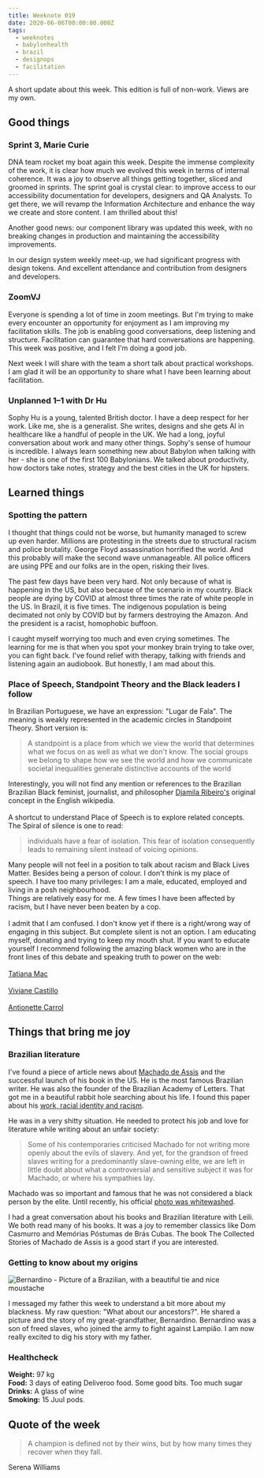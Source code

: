 ```yaml
---
title: Weeknote 019
date: 2020-06-06T00:00:00.000Z
tags:
  - weeknotes
  - babylonhealth
  - brazil
  - designops
  - facilitation
---
```

A short update about this week. This edition is full of non-work. Views are my own. 

## Good things

### Sprint 3, Marie Curie

DNA team rocket my boat again this week. Despite the immense complexity of the work, it is clear how much we evolved this week in terms of internal coherence. It was a joy to observe all things getting together, sliced and groomed in sprints. The sprint goal is crystal clear: to improve access to our accessibility documentation for developers, designers and QA Analysts. To get there, we will revamp the Information Architecture and enhance the way we create and store content. I am thrilled about this!

Another good news: our component library was updated this week, with no breaking changes in production and maintaining the accessibility improvements.

In our design system weekly meet-up, we had significant progress with design tokens. And excellent attendance and contribution from designers and developers. 

### **ZoomVJ**

Everyone is spending a lot of time in zoom meetings. But I'm trying to make every encounter an opportunity for enjoyment as I am improving my facilitation skills. The job is enabling good conversations, deep listening and structure. Facilitation can guarantee that hard conversations are happening. This week was positive, and I felt I'm doing a good job.

Next week I will share with the team a short talk about practical workshops. I am glad it will be an opportunity to share what I have been learning about facilitation.

### **Unplanned 1–1 with Dr Hu**

Sophy Hu is a young, talented British doctor. I have a deep respect for her work. Like me, she is a generalist. She writes, designs and she gets AI in healthcare like a handful of people in the UK. We had a long, joyful conversation about work and many other things. Sophy's sense of humour is incredible. I always learn something new about Babylon when talking with her - she is one of the first 100 Babylonians. We talked about productivity, how doctors take notes, strategy and the best cities in the UK for hipsters.

## Learned things

### **Spotting the pattern**

I thought that things could not be worse, but humanity managed to screw up even harder. Millions are protesting in the streets due to structural racism and police brutality. George Floyd assassination horrified the world. And this probably will make the second wave unmanageable. All police officers are using PPE and our folks are in the open, risking their lives. 

The past few days have been very hard. Not only because of what is happening in the US, but also because of the scenario in my country. Black people are dying by COVID at almost three times the rate of white people in the US. In Brazil, it is five times. The indigenous population is being decimated not only by COVID but by farmers destroying the Amazon. And the president is a racist, homophobic buffoon.

I caught myself worrying too much and even crying sometimes. The learning for me is that when you spot your monkey brain trying to take over, you can fight back. I've found relief with therapy, talking with friends and listening again an audiobook. But honestly, I am mad about this.

### **Place of Speech, Standpoint Theory and the Black leaders I follow**

In Brazilian Portuguese, we have an expression: "Lugar de Fala". The meaning is weakly represented in the academic circles in Standpoint Theory. Short version is: 

> A standpoint is a place from which we view the world that determines what we focus on as well as what we don't know. The social groups we belong to shape how we see the world and how we communicate societal inequalities generate distinctive accounts of the world

Interestingly, you will not find any mention or references to the Brazilian Brazilian Black feminist, journalist, and philosopher [Djamila Ribeiro's](https://en.wikipedia.org/wiki/Djamila_Ribeiro) original concept in the English wikipedia. \
\
A shortcut to understand Place of Speech is to explore related concepts. The Spiral of silence is one to read:

> individuals have a fear of isolation. This fear of isolation consequently leads to remaining silent instead of voicing opinions.

Many people will not feel in a position to talk about racism and Black Lives Matter. Besides being a person of colour. I don't think is  my place of speech. I have too many privileges: I am a male, educated, employed and living in a posh neighbourhood.\
Things are relatively easy for me. A few times I have been affected by racism, but I have never been beaten by a cop. \
\
I admit that I am confused. I don't know yet if there is a right/wrong way of engaging in this subject. But complete silent is not an option. I am educating myself, donating and trying to keep my mouth shut. If you want to educate yourself I recommend following the amazing black women who are in the front lines of this debate and speaking truth to power on the web: \
\
[Tatiana Mac](https://twitter.com/TatianaTMac?s=20)\
\
[Viviane Castillo](https://twitter.com/vcastillo630?s=20)\
\
[Antionette Carrol](https://twitter.com/acarrolldesign?s=20)

## Things that bring me joy

### **Brazilian literature**

I've found a piece of article news about [Machado de Assis](https://www.newyorker.com/magazine/2018/07/09/hes-one-of-brazils-greatest-writers-why-isnt-machado-de-assis-more-widely-read) and the successful launch of his book in the US. He is the most famous Brazilian writer. He was also the founder of the Brazilian Academy of Letters. That got me in a beautiful rabbit hole searching about his life. I found this paper about his [work, racial identity and racism](http://www.psupress.org/books/titles/978-0-271-05246-5.html).

He was in a very shitty situation. He needed to protect his job and love for literature while writing about an unfair society:

> Some of his contemporaries criticised Machado for not writing more openly about the evils of slavery. And yet, for the grandson of freed slaves writing for a predominantly slave-owning elite, we are left in little doubt about what a controversial and sensitive subject it was for Machado, or where his sympathies lay.

Machado was so important and famous that he was not considered a black person by the elite. Until recently, his official [photo was whitewashed](https://www.nytimes.com/2019/06/14/books/brazil-machado-de-assis.html).

I had a great conversation about his books and Brazilian literature with Leili. We both read many of his books. It was a joy to remember classics like Dom Casmurro and Memórias Póstumas de Brás Cubas. The book The Collected Stories of Machado de Assis is a good start if you are interested.

### **Getting to know about my origins**

![Bernardino - Picture of  a Brazilian, with a beautiful tie and nice moustache](/images/photo-2020-06-04-14-17-18.jpg "Bernardino")

I messaged my father this week to understand a bit more about my blackness. My raw question: "What about our ancestors?". He shared a picture and the story of my great-grandfather, Bernardino. Bernardino was a son of freed slaves, who joined the army to fight against Lampião. I am now really excited to dig his story with my father.

### **Healthcheck**

**Weight:** 97 kg \
**Food:** 3 days of eating Deliveroo food. Some good bits. Too much sugar\
**Drinks:** A glass of wine\
**Smoking:** 15 Juul pods.

## Quote of the week

> A champion is defined not by their wins, but by how many times they recover when they fall.

Serena Williams